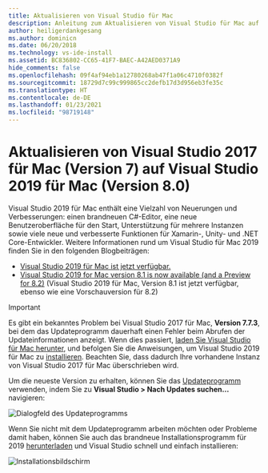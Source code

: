 ```yaml
---
title: Aktualisieren von Visual Studio für Mac
description: Anleitung zum Aktualisieren von Visual Studio für Mac auf die neueste Version.
author: heiligerdankgesang
ms.author: dominicn
ms.date: 06/20/2018
ms.technology: vs-ide-install
ms.assetid: BC836802-CC65-41F7-BAEC-A42AED0371A9
hide_comments: false
ms.openlocfilehash: 09f4af94eb1a12780268ab47f1a06c4710f0382f
ms.sourcegitcommit: 18729d7c99c999865cc2defb17d3d956eb3fe35c
ms.translationtype: HT
ms.contentlocale: de-DE
ms.lasthandoff: 01/23/2021
ms.locfileid: "98719148"
---
```

# <a name="update-visual-studio-2017-for-mac-version-7-to-visual-studio-2019-for-mac-version-80"></a>Aktualisieren von Visual Studio 2017 für Mac (Version 7) auf Visual Studio 2019 für Mac (Version 8.0)

Visual Studio 2019 für Mac enthält eine Vielzahl von Neuerungen und Verbesserungen: einen brandneuen C#-Editor, eine neue Benutzeroberfläche für den Start, Unterstützung für mehrere Instanzen sowie viele neue und verbesserte Funktionen für Xamarin-, Unity- und .NET Core-Entwickler. Weitere Informationen rund um Visual Studio für Mac 2019 finden Sie in den folgenden Blogbeiträgen:

- [Visual Studio 2019 für Mac ist jetzt verfügbar.](https://devblogs.microsoft.com/visualstudio/visual-studio-2019-for-mac-is-now-available/)
- [Visual Studio 2019 for Mac version 8.1 is now available (and a Preview for 8.2)](https://devblogs.microsoft.com/visualstudio/visual-studio-2019-for-mac-version-8-1-is-now-available-and-a-preview-for-8-2/) (Visual Studio 2019 für Mac, Version 8.1 ist jetzt verfügbar, ebenso wie eine Vorschauversion für 8.2)

> [!IMPORTANT]
> Es gibt ein bekanntes Problem bei Visual Studio 2017 für Mac, **Version 7.7.3**, bei dem das Updateprogramm dauerhaft einen Fehler beim Abrufen der Updateinformationen anzeigt. Wenn dies passiert, [laden Sie Visual Studio für Mac herunter](https://visualstudio.microsoft.com/vs/mac/), und befolgen Sie die Anweisungen, um Visual Studio 2019 für Mac zu [installieren](./installation.md?view=vsmac-2019&preserve-view=true). Beachten Sie, dass dadurch Ihre vorhandene Instanz von Visual Studio 2017 für Mac überschrieben wird.

Um die neueste Version zu erhalten, können Sie das [Updateprogramm](./update.md?view=vsmac-2017&preserve-view=true) verwenden, indem Sie zu **Visual Studio > Nach Updates suchen…** navigieren:

![Dialogfeld des Updateprogramms](media/update-vsmac-updater.png)

Wenn Sie nicht mit dem Updateprogramm arbeiten möchten oder Probleme damit haben, können Sie auch das brandneue Installationsprogramm für 2019 [herunterladen](https://visualstudio.microsoft.com/vs/mac/) und Visual Studio schnell und einfach installieren:

![Installationsbildschirm](media/update-vsmac-installer.png)